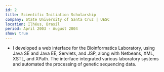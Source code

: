 ```yaml
---
id: 2
title: Scientific Initiation Scholarship
company: State University of Santa Cruz | UESC
location: Ilhéus, Brasil
period: April 2003 - August 2004
show: true
---
```

- I developed a web interface for the Bioinformatics Laboratory, using Java SE and Java EE, Servlets, and JSP, along with Netbeans, XML, XSTL, and XPath. The interface integrated various laboratory systems and automated the processing of genetic sequencing data.
